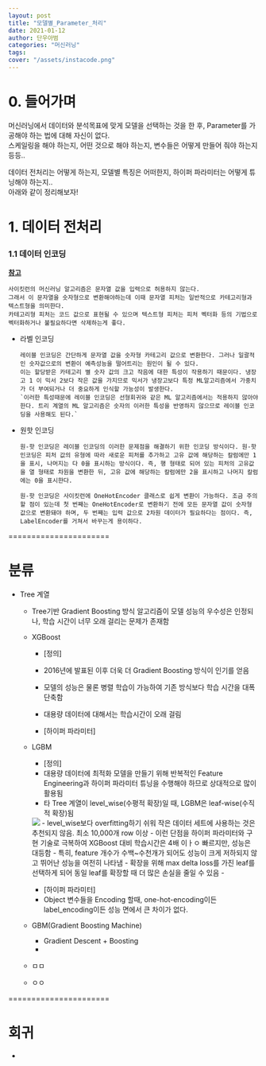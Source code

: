 ```yaml
---
layout: post
title: "모델별_Parameter_처리"
date: 2021-01-12
author: 단우아범
categories: "머신러닝"
tags:	
cover: "/assets/instacode.png"
---
```



# 0. 들어가며  
머신러닝에서 데이터와 분석목표에 맞게 모델을 선택하는 것을 한 후, Parameter를 가공해야 하는 법에 대해 자신이 없다.  
스케일링을 해야 하는지, 어떤 것으로 해야 하는지, 변수들은 어떻게 만들어 줘야 하는지 등등..  

데이터 전처리는 어떻게 하는지, 모델별 특징은 어떠한지, 하이퍼 파라미터는 어떻게 튜닝해야 하는지..  
아래와 같이 정리해보자!  

# 1. 데이터 전처리  

### 1.1 데이터 인코딩  
[**참고**](https://2-chae.github.io/category/1.ai/30#:~:text=%EC%82%AC%EC%9A%A9%ED%95%B4%EB%8F%84%20%EB%90%9C%EB%8B%A4.-,One%2Dhot%20Encoding,%EC%9D%84%20%ED%91%9C%EC%8B%9C%ED%95%98%EB%8A%94%20%EB%B0%A9%EC%8B%9D%EC%9D%B4%EB%8B%A4.)
```
사이킷런의 머신러닝 알고리즘은 문자열 값을 입력으로 허용하지 않는다.  
그래서 이 문자열을 숫자형으로 변환해야하는데 이때 문자열 피처는 일반적으로 카테고리형과 텍스트형을 의미한다.  
카테고리형 피처는 코드 값으로 표현될 수 있으며 텍스트형 피처는 피처 벡터화 등의 기법으로 벡터화하거나 불필요하다면 삭제하는게 좋다.  

```

  - 라벨 인코딩  
    ```
    레이블 인코딩은 간단하게 문자열 값을 숫자형 카테고리 값으로 변환한다. 그러나 일괄적인 숫자값으로의 변환이 예측성능을 떨어트리는 원인이 될 수 있다. 
    이는 할당받은 카테고리 별 숫자 값의 크고 작음에 대한 특성이 작용하기 때문이다. 냉장고 1 이 믹서 2보다 작은 값을 가지므로 믹서가 냉장고보다 특정 ML알고리즘에서 가중치가 더 부여되거나 더 중요하게 인식할 가능성이 발생한다. 
    `이러한 특성때문에 레이블 인코딩은 선형회귀와 같은 ML 알고리즘에서는 적용하지 않아야한다. 트리 계열의 ML 알고리즘은 숫자의 이러한 특성을 반영하지 않으므로 레이블 인코딩을 사용해도 된다.`
    ```
  - 원핫 인코딩  
    ```
    원-핫 인코딩은 레이블 인코딩의 이러한 문제점을 해결하기 위한 인코딩 방식이다. 원-핫 인코딩은 피처 값의 유형에 따라 새로운 피처를 추가하고 고유 값에 해당하는 칼럼에만 1을 표시, 나머지는 다 0을 표시하는 방식이다. 즉, 행 형태로 되어 있는 피처의 고유값을 열 형태로 차원을 변환한 뒤, 고유 값에 해당하는 칼럼에만 2을 표시하고 나머지 칼럼에는 0을 표시한다.
    
    원-핫 인코딩은 사이킷런에 OneHotEncoder 클래스로 쉽게 변환이 가능하다. 조금 주의할 점이 있는데 첫 번째는 OneHotEncoder로 변환하기 전에 모든 문자열 값이 숫자형 값으로 변환돼야 하며, 두 번째는 입력 값으로 2차원 데이터가 필요하다는 점이다. 즉, LabelEncoder를 거쳐서 바꾸는게 용이하다.
    ``` 

======================

# 분류  
  - Tree 계열  
    - Tree기반 Gradient Boosting 방식 알고리즘이 모델 성능의 우수성은 인정되나, 학습 시간이 너무 오래 걸리는 문제가 존재함  
    - XGBoost  
      - [정의]  
      - 2016년에 발표된 이후 더욱 더 Gradient Boosting 방식이 인기를 얻음  
      - 모델의 성능은 물론 병렬 학습이 가능하여 기존 방식보다 학습 시간을 대폭 단축함  
      - 대용량 데이터에 대해서는 학습시간이 오래 걸림  
      
      - [하이퍼 파라미터]  
      
      
    - LGBM  
      - [정의]  
      - 대용량 데이터에 최적화 모델을 만들기 위해 반복적인 Feature Engineering과 하이퍼 파라미터 튜닝을 수행해야 하므로 상대적으로 많이 활용됨  
      - 타 Tree 계열이 level_wise(수평적 확장)일 때, LGBM은 leaf-wise(수직적 확장)됨  
      <img src = "https://user-images.githubusercontent.com/59005950/104281477-eb35fc00-54f0-11eb-9902-4d156bac82c3.jpg">  
      - level_wise보다 overfitting하기 쉬워 작은 데이터 세트에 사용하는 것은 추천되지 않음. 최소 10,000개 row 이상  
      - 이런 단점을 하이퍼 파라미터와 구현 기술로 극복하여 XGBoost 대비 학습시간은 4배 이ㅏㅇ 빠르지만, 성능은 대등함  
      - 특히, feature 개수가 수백~수천개가 되어도 성능이 크게 저하되지 않고 뛰어난 성능을 여전히 나타냄  
      - 확장을 위해 max delta loss를 가진 leaf를 선택하게 되어 동일 leaf를 확장할 때 더 많은 손실을 줄일 수 있음  
      - <https://nurilee.com/lightgbm-definition-parameter-tuning/>  

      - [하이퍼 파라미터]
      - Object 변수들을 Encoding 할때, one-hot-encoding이든 label_encoding이든 성능 면에서 큰 차이가 없다.  
      
    - GBM(Gradient Boosting Machine)  
      - Gradient Descent + Boosting  
      - 
      
      
    - ㅁㅁ  
    - ㅇㅇ  
    
======================    
    
# 회귀
  - 
